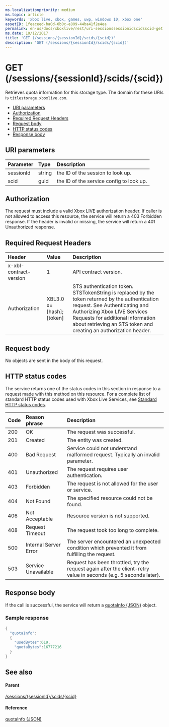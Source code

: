 ```yaml
---
ms.localizationpriority: medium
ms.topic: article
keywords: 'xbox live, xbox, games, uwp, windows 10, xbox one'
assetID: 1feaceed-ba0d-0b0c-e809-44ba41f2e4ea
permalink: en-us/docs/xboxlive/rest/uri-sessionssessionidscidsscid-get.html
ms.date: 10/12/2017
title: 'GET (/sessions/{sessionId}/scids/{scid})'
description: 'GET (/sessions/{sessionId}/scids/{scid})'
---
```


# GET \(/sessions/{sessionId}/scids/{scid}\)

Retrieves quota information for this storage type. The domain for these URIs is `titlestorage.xboxlive.com`.

* [URI parameters](get-sessions-sessionid-scids-scid.md#ID4EX)
* [Authorization](get-sessions-sessionid-scids-scid.md#ID4ECB)
* [Required Request Headers](get-sessions-sessionid-scids-scid.md#ID4ENB)
* [Request body](get-sessions-sessionid-scids-scid.md#ID4EWC)
* [HTTP status codes](get-sessions-sessionid-scids-scid.md#ID4EBD)
* [Response body](get-sessions-sessionid-scids-scid.md#ID4E2H)

## URI parameters <a id="ID4EX"></a>

| Parameter | Type | Description |
| :--- | :--- | :--- |
| sessionId | string | the ID of the session to look up. |
| scid | guid | the ID of the service config to look up. |

## Authorization <a id="ID4ECB"></a>

The request must include a valid Xbox LIVE authorization header. If caller is not allowed to access this resource, the service will return a 403 Forbidden response. If the header is invalid or missing, the service will return a 401 Unauthorized response.

## Required Request Headers <a id="ID4ENB"></a>

| Header | Value | Description |
| :--- | :--- | :--- |
| x-xbl-contract-version | 1 | API contract version. |
| Authorization | XBL3.0 x=\[hash\];\[token\] | STS authentication token. STSTokenString is replaced by the token returned by the authentication request. See Authenticating and Authorizing Xbox LIVE Services Requests for additional information about retrieving an STS token and creating an authorization header. |

## Request body <a id="ID4EWC"></a>

No objects are sent in the body of this request.

## HTTP status codes <a id="ID4EBD"></a>

The service returns one of the status codes in this section in response to a request made with this method on this resource. For a complete list of standard HTTP status codes used with Xbox Live Services, see [Standard HTTP status codes](https://github.com/LucienHH/docs-xsapi/tree/8aaeb3d77dec37e3bd2a1d99ea913649665f2490/additional/httpstatuscodes.md).

| Code | Reason phrase | Description |
| :--- | :--- | :--- |
| 200 | OK | The request was successful. |
| 201 | Created | The entity was created. |
| 400 | Bad Request | Service could not understand malformed request. Typically an invalid parameter. |
| 401 | Unauthorized | The request requires user authentication. |
| 403 | Forbidden | The request is not allowed for the user or service. |
| 404 | Not Found | The specified resource could not be found. |
| 406 | Not Acceptable | Resource version is not supported. |
| 408 | Request Timeout | The request took too long to complete. |
| 500 | Internal Server Error | The server encountered an unexpected condition which prevented it from fulfilling the request. |
| 503 | Service Unavailable | Request has been throttled, try the request again after the client-retry value in seconds \(e.g. 5 seconds later\). |

## Response body <a id="ID4E2H"></a>

If the call is successful, the service will return a [quotaInfo \(JSON\)](https://github.com/LucienHH/docs-xsapi/tree/8aaeb3d77dec37e3bd2a1d99ea913649665f2490/json/json-quota.md) object.

### Sample response <a id="ID4EKAAC"></a>

```cpp
{
  "quotaInfo":
  {
    "usedBytes":619,
    "quotaBytes":16777216
  }
}
```

## See also <a id="ID4EWAAC"></a>

#### Parent <a id="ID4EYAAC"></a>

[/sessions/{sessionId}/scids/{scid}](https://github.com/LucienHH/docs-xsapi/tree/8aaeb3d77dec37e3bd2a1d99ea913649665f2490/work-in-progress/title-storage/uri-sessionssessionidscidsscid.md)

#### Reference <a id="ID4ECBAC"></a>

[quotaInfo \(JSON\)](https://github.com/LucienHH/docs-xsapi/tree/8aaeb3d77dec37e3bd2a1d99ea913649665f2490/json/json-quota.md)

